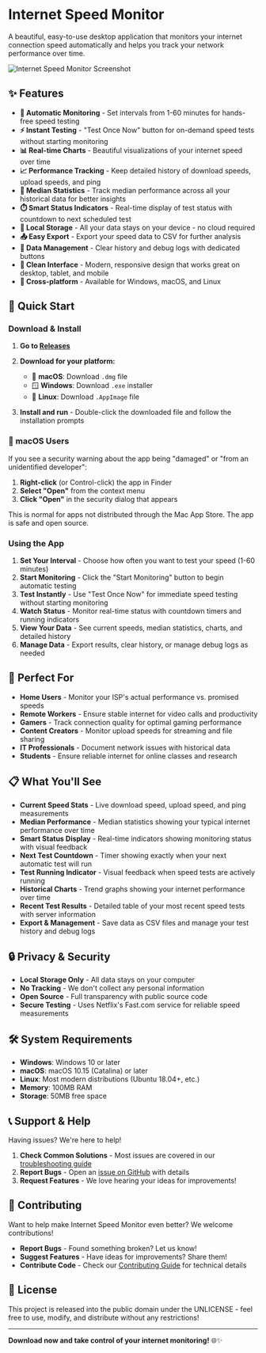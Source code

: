 # Internet Speed Monitor

A beautiful, easy-to-use desktop application that monitors your internet connection speed automatically and helps you track your network performance over time.

![Internet Speed Monitor Screenshot](https://github.com/user-attachments/assets/9ec86a95-2764-457e-ad6c-210abf822ae2)

## ✨ Features

- **🚀 Automatic Monitoring** - Set intervals from 1-60 minutes for hands-free speed testing
- **⚡ Instant Testing** - "Test Once Now" button for on-demand speed tests without starting monitoring
- **📊 Real-time Charts** - Beautiful visualizations of your internet speed over time  
- **📈 Performance Tracking** - Keep detailed history of download speeds, upload speeds, and ping
- **📐 Median Statistics** - Track median performance across all your historical data for better insights
- **⏱️ Smart Status Indicators** - Real-time display of test status with countdown to next scheduled test
- **💾 Local Storage** - All your data stays on your device - no cloud required
- **📤 Easy Export** - Export your speed data to CSV for further analysis
- **🧹 Data Management** - Clear history and debug logs with dedicated buttons
- **🎨 Clean Interface** - Modern, responsive design that works great on desktop, tablet, and mobile
- **🔄 Cross-platform** - Available for Windows, macOS, and Linux

## 🚀 Quick Start

### Download & Install

1. **Go to [Releases](https://github.com/omrilotan/internet-speed-monitor/releases)**
2. **Download for your platform:**
   - 🍎 **macOS**: Download `.dmg` file
   - 🪟 **Windows**: Download `.exe` installer  
   - 🐧 **Linux**: Download `.AppImage` file

3. **Install and run** - Double-click the downloaded file and follow the installation prompts

### 🍎 macOS Users

If you see a security warning about the app being "damaged" or "from an unidentified developer":

1. **Right-click** (or Control-click) the app in Finder
2. **Select "Open"** from the context menu
3. **Click "Open"** in the security dialog that appears

This is normal for apps not distributed through the Mac App Store. The app is safe and open source.

### Using the App

1. **Set Your Interval** - Choose how often you want to test your speed (1-60 minutes)
2. **Start Monitoring** - Click the "Start Monitoring" button to begin automatic testing
3. **Test Instantly** - Use "Test Once Now" for immediate speed testing without starting monitoring
4. **Watch Status** - Monitor real-time status with countdown timers and running indicators
5. **View Your Data** - See current speeds, median statistics, charts, and detailed history
6. **Manage Data** - Export results, clear history, or manage debug logs as needed

## 🎯 Perfect For

- **Home Users** - Monitor your ISP's actual performance vs. promised speeds
- **Remote Workers** - Ensure stable internet for video calls and productivity
- **Gamers** - Track connection quality for optimal gaming performance  
- **Content Creators** - Monitor upload speeds for streaming and file sharing
- **IT Professionals** - Document network issues with historical data
- **Students** - Ensure reliable internet for online classes and research

## 📋 What You'll See

- **Current Speed Stats** - Live download speed, upload speed, and ping measurements
- **Median Performance** - Median statistics showing your typical internet performance over time
- **Smart Status Display** - Real-time indicators showing monitoring status with visual feedback
- **Next Test Countdown** - Timer showing exactly when your next automatic test will run
- **Test Running Indicator** - Visual feedback when speed tests are actively running
- **Historical Charts** - Trend graphs showing your internet performance over time
- **Recent Test Results** - Detailed table of your most recent speed tests with server information
- **Export & Management** - Save data as CSV files and manage your test history and debug logs

## 🔒 Privacy & Security

- **Local Storage Only** - All data stays on your computer
- **No Tracking** - We don't collect any personal information
- **Open Source** - Full transparency with public source code
- **Secure Testing** - Uses Netflix's Fast.com service for reliable speed measurements

## 🛠️ System Requirements

- **Windows**: Windows 10 or later
- **macOS**: macOS 10.15 (Catalina) or later
- **Linux**: Most modern distributions (Ubuntu 18.04+, etc.)
- **Memory**: 100MB RAM
- **Storage**: 50MB free space

## 📞 Support & Help

Having issues? We're here to help!

1. **Check Common Solutions** - Most issues are covered in our [troubleshooting guide](CONTRIBUTING.md#troubleshooting)
2. **Report Bugs** - Open an [issue on GitHub](https://github.com/omrilotan/internet-speed-monitor/issues) with details
3. **Request Features** - We love hearing your ideas for improvements!

## 🤝 Contributing

Want to help make Internet Speed Monitor even better? We welcome contributions!

- **Report Bugs** - Found something broken? Let us know!
- **Suggest Features** - Have ideas for improvements? Share them!
- **Contribute Code** - Check our [Contributing Guide](CONTRIBUTING.md) for technical details

## 📜 License

This project is released into the public domain under the UNLICENSE - feel free to use, modify, and distribute without any restrictions!

---

**Download now and take control of your internet monitoring!** 🌐✨
